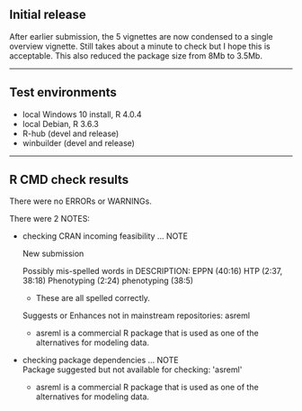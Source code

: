 ## Initial release

After earlier submission, the 5 vignettes are now condensed to a single overview vignette. Still takes about a minute to check but I hope this is acceptable. This also reduced the package size from 8Mb to 3.5Mb.

----

## Test environments

* local Windows 10 install, R 4.0.4
* local Debian, R 3.6.3
* R-hub (devel and release)
* winbuilder (devel and release)

----

## R CMD check results

There were no ERRORs or WARNINGs.

There were 2 NOTES:

  * checking CRAN incoming feasibility ... NOTE    
  
    New submission
  
    Possibly mis-spelled words in DESCRIPTION:
    EPPN (40:16)
    HTP (2:37, 38:18)
    Phenotyping (2:24)
    phenotyping (38:5)

    - These are all spelled correctly.

    Suggests or Enhances not in mainstream repositories: asreml

    - asreml is a commercial R package that is used as one of the alternatives for modeling data.

  * checking package dependencies ... NOTE  
    Package suggested but not available for checking: 'asreml'
    
    - asreml is a commercial R package that is used as one of the alternatives
    for modeling data.

